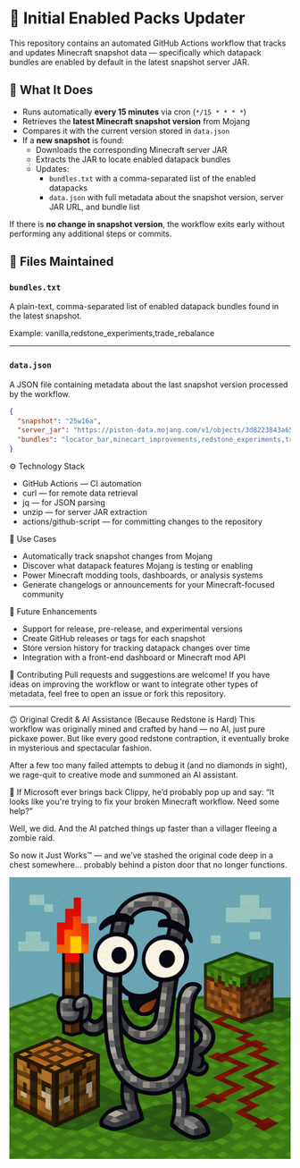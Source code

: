 
# 🧩 Initial Enabled Packs Updater

This repository contains an automated GitHub Actions workflow that tracks and updates Minecraft snapshot data — specifically which datapack bundles are enabled by default in the latest snapshot server JAR.

## 🔄 What It Does

- Runs automatically **every 15 minutes** via cron (`*/15 * * * *`)
- Retrieves the **latest Minecraft snapshot version** from Mojang
- Compares it with the current version stored in `data.json`
- If a **new snapshot** is found:
  - Downloads the corresponding Minecraft server JAR
  - Extracts the JAR to locate enabled datapack bundles
  - Updates:
    - `bundles.txt` with a comma-separated list of the enabled datapacks
    - `data.json` with full metadata about the snapshot version, server JAR URL, and bundle list

If there is **no change in snapshot version**, the workflow exits early without performing any additional steps or commits.

## 📁 Files Maintained

### `bundles.txt`
A plain-text, comma-separated list of enabled datapack bundles found in the latest snapshot.

Example:
vanilla,redstone_experiments,trade_rebalance

---

### `data.json`
A JSON file containing metadata about the last snapshot version processed by the workflow.

```json
{
  "snapshot": "25w16a",
  "server_jar": "https://piston-data.mojang.com/v1/objects/3d8223843a659d8ebc33459864ba02b34485ea11/server.jar",
  "bundles": "locator_bar,minecart_improvements,redstone_experiments,trade_rebalance,vanilla"
}
```

⚙️ Technology Stack
- GitHub Actions — CI automation
- curl — for remote data retrieval
- jq — for JSON parsing
- unzip — for server JAR extraction
- actions/github-script — for committing changes to the repository

🧠 Use Cases
- Automatically track snapshot changes from Mojang
- Discover what datapack features Mojang is testing or enabling
- Power Minecraft modding tools, dashboards, or analysis systems
- Generate changelogs or announcements for your Minecraft-focused community

🚀 Future Enhancements
- Support for release, pre-release, and experimental versions
- Create GitHub releases or tags for each snapshot
- Store version history for tracking datapack changes over time
- Integration with a front-end dashboard or Minecraft mod API

🤝 Contributing
Pull requests and suggestions are welcome! If you have ideas on improving the workflow or want to integrate other types of metadata, feel free to open an issue or fork this repository.

---

🙃 Original Credit & AI Assistance (Because Redstone is Hard)
This workflow was originally mined and crafted by hand — no AI, just pure pickaxe power.
But like every good redstone contraption, it eventually broke in mysterious and spectacular fashion.

After a few too many failed attempts to debug it (and no diamonds in sight), we rage-quit to creative mode and summoned an AI assistant.

📎 If Microsoft ever brings back Clippy, he’d probably pop up and say:
“It looks like you're trying to fix your broken Minecraft workflow. Need some help?”

Well, we did. And the AI patched things up faster than a villager fleeing a zombie raid.

So now it Just Works™ — and we’ve stashed the original code deep in a chest somewhere… probably behind a piston door that no longer functions.

![Clippy Redstone Helper](assets/clippy-minecraft.png)
